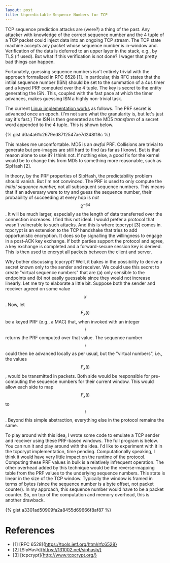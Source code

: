 ```yaml
---
layout: post
title: Unpredictable Sequence Numbers for TCP
---
```


TCP sequence prediction attacks are (were?) a thing of the past. Any attacker with knowledge
of the correct sequence number and the 4 tuple of a TCP packet could inject data into an ongoing
TCP stream. The TCP state machine accepts any packet whose sequence number is in-window and. Verification
of the data is deferred to an upper layer in the stack, e.g., by TLS (if used). But what if this verification
is not done? I wager that pretty bad things can happen. 

Fortunately, guessing sequence numbers isn't entirely trivial with the approach formalized in RFC 6528 [1]. 
In particular, this RFC states that the intiial sequence number (ISN) should be set to the summation of
a 4us timer and a keyed PRF computed over the 4 tuple. The key is secret to the entity generating the 
ISN. This, coupled with the fast pace at which the timer advances, makes guessing ISN a highly non-trivial task. 

The current [Linux implementation works](http://lxr.free-electrons.com/source/net/core/secure_seq.c#L89) as follows. The PRF secret is advanced once an epoch. (I'm not sure
what the granularity is, but let's just say it's fast.) The ISN is then generated as the MD5 *transform*
of a secret word appended to the 4 tuple. This is shown below.

{% gist d0a4a61c2679ed8712547ae7d248f18c %}

This makes me uncomfortable. MD5 is an *awful* PRF. Collisions are trivial
to generate but pre-images are still hard to find (as far as I know). But is that reason alone to use it?
I think not. If nothing else, a good fix for the kernel would be to change this from MD5 to something more
reasonable, such as SipHash [2]. 

In theory, by the PRF properties of SipHash, the predictability problem should vanish. But I'm not convinced.
The PRF is used to only compute the *initial sequence number,*  not all subsequent sequence numbers. This means
that if an adversary were to try and guess the sequence number, their probability of succeeding at every
hop is *not* $$2^{-64}$$. It will be much larger, especially as the length of data transferred over the connection
increases. I find this not ideal. I would prefer a protocol that wasn't vulnerable to such attacks. And this
is where tcpcrypt [3] comes in. tcpcrypt is an extension to the TCP handshake that tries to add opportunistic encryption. It does so by signalling
the willingness to engage in a post-ACK key exchange. If both parties support the protocol and agree, a key exchange
is completed and a forward-secure session key is derived. This is then used to encrypt all packets between the client
and server. 

Why bother discussing tcpcrypt? Well, it bakes in the possibility to derive a secret known only to the sender 
and receiver. We could use this secret to create "virtual sequence numbers" that are (a) only sensible to the 
endpoints and (b) not easily guessable since they would not increase linearly. Let me try to elaborate a little bit. 
Suppose both the sender and receiver agreed on some value $$x$$. Now, let $$F_x(i)$$ be a keyed PRF (e.g., a
MAC) that, when invoked with an integer $$i$$ returns the PRF computed over that value. The sequence number
$$i$$ could then be advanced locally as per usual, but the "virtual numbers", i.e., the values $$F_x(i)$$,
would be transmitted in packets. Both side would be responsible for pre-computing the sequence numbers
for their current window. This would allow each side to map $$F_x(i)$$ to $$i$$. Beyond this simple abstraction,
everything else in the protocol remains the same. 

To play around with this idea, I wrote some code to emulate a TCP sender and receiver using these PRF-based
windows. The full program is below. You can run it and play around with the idea. I'd like to experiment with
it in the tcpcrypt implementation, time pending. Computationally speaking, I think it would have very little
impact on the runtime of the protocol. Computing these PRF values in bulk is a relatively infrequent operation. 
The other overhead added by this technique would be the reverse-mapping table from the PRF values to the underlying
sequence numbers. This state is linear in the size of the TCP window. Typically the window is framed in terms of
bytes (since the sequence number is a byte offset, not packet counter). In my approach, this sequence number would
have to be a packet counter. So, on top of the computation and memory overhead, this is another drawback.

{% gist a3301ad50909fa2a8455d69666f8af87 %}

# References

- [1] [RFC 6528]{https://tools.ietf.org/html/rfc6528}
- [2] [SipHash]{https://131002.net/siphash/}
- [3] [tcpcrypt]{http://www.tcpcrypt.org/}

